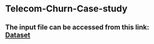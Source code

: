 # Telecom-Churn-Case-study

## The input file can be accessed from this link: [Dataset]("https://drive.google.com/file/d/1SWnADIda31mVFevFcfkGtcgBHTKKI94J/view?usp=sharing")
